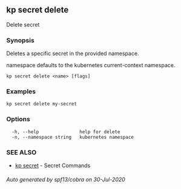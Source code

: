 ## kp secret delete

Delete secret

### Synopsis

Deletes a specific secret in the provided namespace.

namespace defaults to the kubernetes current-context namespace.

```
kp secret delete <name> [flags]
```

### Examples

```
kp secret delete my-secret
```

### Options

```
  -h, --help               help for delete
  -n, --namespace string   kubernetes namespace
```

### SEE ALSO

* [kp secret](kp_secret.md)	 - Secret Commands

###### Auto generated by spf13/cobra on 30-Jul-2020
